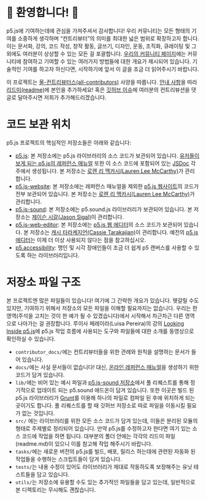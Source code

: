 

# 🌸 환영합니다! 🌺

p5.js에 기여하는데에 관심을 가져주셔서 감사합니다! 우리 커뮤니티는 모든 형태의 기여를 소중하게 생각하며 “컨트리뷰터”의 의미를 최대한 넓은 범위로 확장하고자 합니다. 이는 문서화, 강의, 코드 작성, 창작 활동, 글쓰기, 디자인, 운동, 조직화, 큐레이팅 및 그 외에도 여러분이 상상할 수 있는 모든 걸 포괄합니다. [우리의 커뮤니티 페이지](https://p5js.org/community/#contribute)에는 커뮤니티에 참여하고 기여할 수 있는 여러가지 방법들에 대한 개요가 제시되어 있습니다. 기술적인 기여를 하고자 하신다면, 시작하기에 앞서 이 글을 조금 더 읽어주시기 바랍니다.

이 프로젝트는 [올-컨트리뷰터스(all-contributors)](https://github.com/kentcdodds/all-contributors) 사양을 따릅니다. [안내 사항](https://github.com/processing/p5.js/issues/2309)을 따라 [리드미(readme)](https://github.com/processing/p5.js/blob/master/README.md#contributors)에 본인을 추가하세요! 혹은 [깃허브 이슈](https://github.com/processing/p5.js/issues)에 여러분의 컨트리뷰션을 댓글로 달아주시면 저희가 추가해드리겠습니다.



# 코드 보관 위치

p5.js 프로젝트의 핵심적인 저장소들은 아래와 같습니다:

- [p5.js](https://github.com/processing/p5.js): 본 저장소에는 p5.js 라이브러리의 소스 코드가 보관되어 있습니다. [유저들이 보게 되는 p5.js의 레퍼런스 매뉴얼](https://p5js.org/reference/) 또한 이 소스 코드에 포함되어 있는 [JSDoc](http://usejsdoc.org/) 각주에서 생성됩니다. 본 저장소는 [로렌 리 맥카시(Lauren Lee McCarthy)](https://github.com/lmccart)가 관리합니다.
- [p5.js-website](https://github.com/processing/p5.js-website): 본 저장소에는 레퍼런스 매뉴얼을 제외한 [p5.js 웹사이트](http://p5js.org)의 코드가 전부 보관되어 있습니다. 본 저장소는 [로렌 리 맥카시(Lauren Lee McCarthy)](https://github.com/lmccart)가 관리합니다.
- [p5.js-sound](https://github.com/processing/p5.js-sound): 본 저장소에는 p5.sound.js 라이브러리가 보관되어 있습니다. 본 저장소는 [제이슨 시갈(Jason Sigal)](https://github.com/therewasaguy)이 관리합니다.
- [p5.js-web-editor](https://github.com/processing/p5.js-web-editor): 본 저장소에는 [p5.js 웹 에디터](https://editor.p5js.org)의 소스 코드가 보관되어 있습니다. 본 저장소는 [캐시 타라케지언(Cassie Tarakajian)](https://github.com/catarak)이 관리합니다. 예전의 [p5.js 에디터](https://github.com/processing/p5.js-editor)는 이제 더 이상 사용되지 않다는 점을 참고하십시오.
- [p5.accessibility](https://github.com/processing/p5.accessibility): 맹인 및 시각 장애인들이 조금 더 쉽게 p5 캔버스를 사용할 수 있도록 하는 라이브러리입니다.



# 저장소 파일 구조

본 프로젝트엔 많은 파일들이 있습니다! 여기에 그 간략한 개요가 있습니다. 헷갈릴 수도 있지만, 기여하기 위해서 저장소의 모든 파일을 이해할 필요까지는 없습니다. 우리는 한 영역(주석을 고치는 것이 한 예가 될 수 있겠습니다)에서 시작해서 차근차근 다른 영역으로 나아가는 걸 권장합니다. 루이사 페레이라(Luisa Pereira)의 강의 [Looking Inside p5.js](http://www.luisapereira.net/teaching/looking-inside-p5/)에 p5.js 작업 흐름에 사용되는 도구와 파일들에 대한 소개를 동영상으로 확인하실 수 있습니다.

- `contributor_docs/`에는 컨트리뷰터들을 위한 관례와 원칙을 설명하는 문서가 들어 있습니다.
- `docs/`에는 사실 문서들이 없습니다! 대신, [온라인 레퍼런스 매뉴얼](https://p5js.org/reference)을 생성하기 위한 코드가 담겨 있습니다.
- `lib/`에는 비어 있는 예시 파일과 [p5.js-sound 저장소](https://github.com/processing/p5.js-sound)에서 풀 리퀘스트를 통해 정기적으로 업데이트 되는 p5.sound 애드온이 담겨 있습니다. 또한 이곳은 빌드 된 p5.js 라이브러리가 [Grunt](https://gruntjs.com/)를 이용해 하나의 파일로 컴파일 된 후에 위치하게 되는 곳이기도 합니다. 풀 리퀘스트를 할 때 깃허브 저장소로 따로 파일을 이동시킬 필요가 없는 것입니다.
- `src/` 에는 라이브러리를 위한 모든 소스 코드가 담겨 있는데, 이들은 분리된 모듈의 형태로 주제별로 정리되어 있습니다. 만약 p5.js를 수정하고자 한다면 여기 있는 소스 코드에 작업을 하면 됩니다. 대부분의 폴더 안에는 각각의 리드미 파일(readme.md)이 있으니 이를 참고해 작업 해주시기 바랍니다.
- `tasks/`에는 새로운 버전의 p5.js를 빌드, 배포, 릴리스 하는데에 관련된 자동화 된 작업들을 수행하는 스크립트들이 담겨 있습니다.
- `tests/`는 내용 수정이 있어도 라이브러리가 제대로 작동하도록 보장해주는 유닛 테스트들을 담고 있습니다.
- `utils/`는 저장소에 유용할 수도 있는 추가적인 파일들을 담고 있는데, 일반적으로 본 디렉토리는 무시해도 괜찮습니다.
